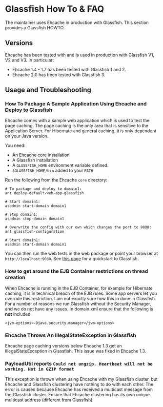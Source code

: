 ---
---
# Glassfish How To & FAQ <a name="glassfish-how-to-and-faq"/>

The maintainer uses Ehcache in production with Glassfish. This section provides a Glassfish HOWTO.

## Versions
Ehcache has been tested with and is used in production with Glassfish V1, V2 and V3.
In particular:

* Ehcache 1.4 - 1.7 has been tested with Glassfish 1 and 2.
* Ehcache 2.0 has been tested with Glassfish 3.

## Usage and Troubleshooting 

### How To Package A Sample Application Using Ehcache and Deploy to Glassfish
Ehcache comes with a sample web application which is used to test the page caching. The page caching is the only area
that is sensitive to the Application Server. For Hibernate and general caching, it is only dependent on your Java version.

You need:

* An Ehcache core installation
* A Glassfish installation
* A `GLASSFISH_HOME` environment variable defined.
* `$GLASSFISH_HOME/bin` added to your `PATH`

Run the following from the Ehcache `core` directory:

<pre><code># To package and deploy to domain1:
ant deploy-default-web-app-glassfish

# Start domain1:
asadmin start-domain domain1

# Stop domain1:
asadmin stop-domain domain1

# Overwrite the config with our own which changes the port to 9080:
ant glassfish-configuration

# Start domain1:
asadmin start-domain domain1
</code></pre>

You can then run the web tests in the web package or point your browser at `http://localhost:9080`.
See [this page](https://glassfish.dev.java.net/downloads/quickstart/index.html) for a quickstart to Glassfish.

### How to get around the EJB Container restrictions on thread creation
When Ehcache is running in the EJB Container, for example for Hibernate caching, it is in technical breach of
the EJB rules. Some app servers let you override this restriction.
I am not exactly sure how this in done in Glassfish. For a number of reasons we run Glassfish
without the Security Manager, and we do not have any issues.
In domain.xml ensure that the following is **not** included.

    <jvm-options>-Djava.security.manager</jvm-options>


### Ehcache Throws An IllegalStateException in Glassfish <a name="glassfish-faq"/>
Ehcache page caching versions below Ehcache 1.3 get an IllegalStateException in Glassfish. This issue was fixed in Ehcache 1.3.

### PayloadUtil reports `Could not ungzip. Heartbeat will not be working. Not in GZIP format` 
This exception is thrown when using Ehcache with my Glassfish cluster, but Ehcache and Glassfish clustering have nothing to do with each other. The error is caused because Ehcache has received a multicast message from the Glassfish cluster. Ensure that Ehcache clustering has its own unique multicast address (different from Glassfish).
